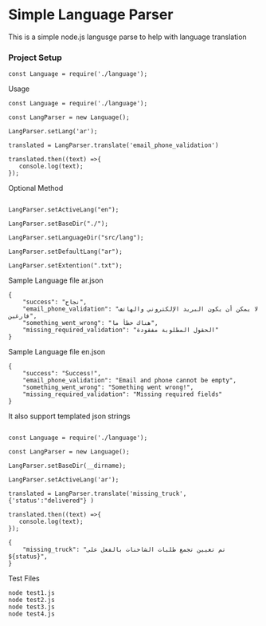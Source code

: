 # Simple Language Parser

This is a simple node.js langusge parse to help with language translation

### Project Setup ###



```
const Language = require('./language');
```


Usage

```
const Language = require('./language');

const LangParser = new Language();

LangParser.setLang('ar');

translated = LangParser.translate('email_phone_validation')

translated.then((text) =>{
   console.log(text);
});

```

Optional Method

```

LangParser.setActiveLang("en");

LangParser.setBaseDir("./");

LangParser.setLanguageDir("src/lang");

LangParser.setDefaultLang("ar");

LangParser.setExtention(".txt");

```

Sample Language file ar.json

```
{
    "success": "نجاح",
    "email_phone_validation": "لا يمكن أن يكون البريد الإلكتروني والهاتف فارغين",
    "something_went_wrong": "هناك خطأ ما",
    "missing_required_validation": "الحقول المطلوبة مفقودة"
}
```

Sample Language file en.json

```
{
    "success": "Success!",
    "email_phone_validation": "Email and phone cannot be empty",
    "something_went_wrong": "Something went wrong!",
    "missing_required_validation": "Missing required fields"
}
```


It also support templated json strings

```

const Language = require('./language');

const LangParser = new Language();

LangParser.setBaseDir(__dirname);

LangParser.setActiveLang('ar');

translated = LangParser.translate('missing_truck', {'status':"delivered"} )

translated.then((text) =>{
   console.log(text);
});
```

```
{
    "missing_truck": "تم تعيين تجمع طلبات الشاحنات بالفعل على ${status}",
}
```


Test Files

```
node test1.js
node test2.js
node test3.js
node test4.js
```